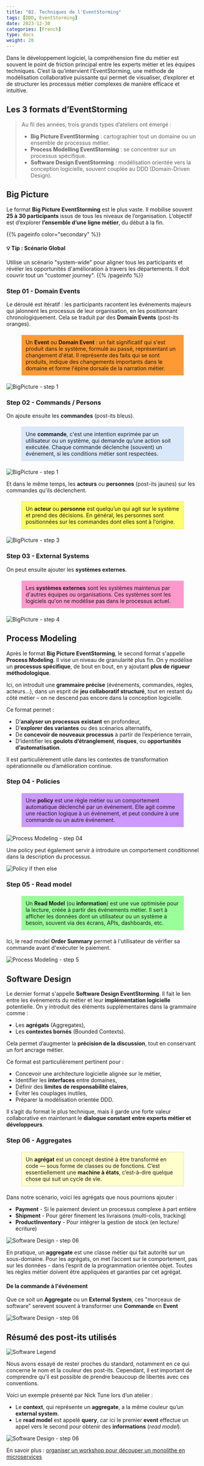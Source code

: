 ```yaml
---
title: "02. Techniques de l'EventStorming"
tags: [DDD, EventStorming]
date: 2023-12-30
categories: [French]
type: docs
weight: 20
---
```



Dans le développement logiciel, la compréhension fine du métier est souvent le point de friction principal entre les experts métier et les équipes techniques. C’est là qu’intervient l’EventStorming, une méthode de modélisation collaborative puissante qui permet de visualiser, d’explorer et de structurer les processus métier complexes de manière efficace et intuitive.

## Les 3 formats d’EventStorming

> Au fil des années, trois grands types d’ateliers ont émergé :
> - **Big Picture EventStorming** : cartographier tout un domaine ou un ensemble de processus métier.
> - **Process Modelling EventStorming** : se concentrer sur un processus spécifique.
> - **Software Design EventStorming** : modélisation orientée vers la conception logicielle, souvent couplée au DDD (Domain-Driven Design).

## Big Picture

Le format **Big Picture EventStorming** est le plus vaste. Il mobilise souvent **25 à 30 participants** issus de tous les niveaux de l’organisation. L’objectif est d’explorer **l’ensemble d’une ligne métier**, du début à la fin.

{{% pageinfo color="secondary" %}}
#### 💡 Tip : Scénario Global
Utilise un scénario "system-wide" pour aligner tous les participants et révéler les opportunités d'amélioration à travers les départements. Il doit couvrir tout un "customer journey".
{{% /pageinfo %}}

### Step 01 - Domain Events

Le déroulé est itératif : les participants racontent les événements majeurs qui jalonnent les processus de leur organisation, en les positionnant chronologiquement. Cela se traduit par des **Domain Events** (post-its oranges).

<div style="background-color: #FF9933; padding: 10px; width: 80%; margin: 20px auto; border: 1px solid #ddd;">
  Un <strong>Event</strong> ou <strong>Domain Event</strong> : un fait significatif qui s'est produit dans le système, formulé au passé, représentant un changement d'état. Il représente des faits qui se sont produits, indique des changements importants dans le domaine et forme l'épine dorsale de la narration métier.
</div>

![BigPicture - step 1](./image-0.png)

### Step 02 - Commands / Persons

On ajoute ensuite les **commandes** (post-its bleus).

<div style="background-color:#DAE8FC; padding: 10px; width: 80%; margin: 20px auto; border: 1px solid #ddd;">
Une <strong>commande</strong>, c'est une intention exprimée par un utilisateur ou un système, qui demande qu’une action soit exécutée. Chaque commande déclenche (souvent) un événement, si les conditions métier sont respectées.
</div>

![BigPicture - step 1](./image-1.png)

Et dans le même temps, les **acteurs** ou **personnes** (post-its jaunes) sur les commandes qu'ils déclenchent.

<div style="background-color:#FFFF66; padding: 10px; width: 80%; margin: 20px auto; border: 1px solid #ddd;">
  Un <strong>acteur</strong> ou <strong>personne</strong> est quelqu’un qui agit sur le système et prend des décisions. En général, les personnes sont positionnées sur les commandes dont elles sont à l'origine.
</div>

![BigPicture - step 3](./image-2.png)

### Step 03 - External Systems

On peut ensuite ajouter les **systèmes externes**.

<div style="background-color:#FF99CC; padding: 10px; width: 80%; margin: 20px auto; border: 1px solid #ddd;">
  Les <strong>systèmes externes</strong> sont les systèmes maintenus par d'autres équipes ou organisations. Ces systèmes sont les logiciels qu'on ne modélise pas dans le processus actuel.
</div>

![BigPicture - step 4](./image-3.png)

## Process Modeling

Après le format **Big Picture EventStorming**, le second format s'appelle **Process Modeling**. Il vise un niveau de granularité plus fin. On y modélise un **processus spécifique**, de bout en bout, en y ajoutant **plus de rigueur méthodologique**.

Ici, on introduit une **grammaire précise** (événements, commandes, règles, acteurs…), dans un esprit de **jeu collaboratif structuré**, tout en restant du côté métier – on ne descend pas encore dans la conception logicielle.

Ce format permet :

- D’**analyser un processus existant** en profondeur,
- D’**explorer des variantes** ou des scénarios alternatifs,
- De **concevoir de nouveaux processus** à partir de l’expérience terrain,
- D’identifier les **goulots d’étranglement**, **risques**, ou **opportunités d’automatisation**.

Il est particulièrement utile dans les contextes de transformation opérationnelle ou d’amélioration continue.

### Step 04 - Policies

<div style="background-color:#CC99FF; padding: 10px; width: 80%; margin: 20px auto; border: 1px solid #ddd;">
  Une <strong>policy</strong> est une règle métier ou un comportement automatique déclenché par un événement. Elle agit comme une réaction logique à un événement, et peut conduire à une commande ou un autre événement.
</div>

![Process Modeling - step 04](./image-6.png)

Une policy peut également servir à introduire un comportement conditionnel dans la description du processus.

![Policy if then else](./image-10.png)

### Step 05 - Read model

<div style="background-color:#99FF99; padding: 10px; width: 80%; margin: 20px auto; border: 1px solid #ddd;">
  Un <strong>Read Model</strong> (ou <strong>information</strong>) est une vue optimisée pour la lecture, créée à partir des événements métier. Il sert à afficher les données dont un utilisateur ou un système a besoin, souvent via des écrans, APIs, dashboards, etc.
</div>

Ici, le read model **Order Summary** permet à l'utilisateur de vérifier sa commande avant d'exécuter le paiement.

![Process Modeling - step 5](./image-8.png)

## Software Design

Le dernier format s'appelle **Software Design EventStorming**. Il fait le lien entre les événements du métier et leur **implémentation logicielle** potentielle. On y introduit des éléments supplémentaires dans la grammaire comme :

- Les **agrégats** (Aggregates),
- Les **contextes bornés** (Bounded Contexts).

Cela permet d’augmenter la **précision de la discussion**, tout en conservant un fort ancrage métier.

Ce format est particulièrement pertinent pour :

- Concevoir une architecture logicielle alignée sur le métier,
- Identifier les **interfaces** entre domaines,
- Définir des **limites de responsabilité claires**,
- Éviter les couplages inutiles,
- Préparer la modélisation orientée DDD.

Il s’agit du format le plus technique, mais il garde une forte valeur collaborative en maintenant le **dialogue constant entre experts métier et développeurs**.

### Step 06 - Aggregates

<div style="background-color:#FFFFCC; padding: 10px; width: 80%; margin: 20px auto; border: 1px solid #ddd;">
  Un <strong>agrégat</strong> est un concept destiné à être transformé en code — sous forme de classes ou de fonctions. C’est essentiellement une <strong>machine à états</strong>, c’est-à-dire quelque chose qui suit un cycle de vie.
</div>

Dans notre scénario, voici les agrégats que nous pourrions ajouter :
- **Payment** - Si le paiement devient un processus complexe à part entière
- **Shipment** - Pour gérer finement les livraisons (multi-colis, tracking)
- **ProductInventory** - Pour intégrer la gestion de stock (en lecture/écriture)

![Software Design - step 06](./image-9.png)

En pratique, un **aggregate** est une classe métier qui fait autorité sur un sous-domaine.
Pour les agrégats, on met l’accent sur le comportement, pas sur les données - dans l’esprit de la programmation orientée objet. Toutes les règles métier doivent être appliquées et garanties par cet agrégat.

#### De la commande à l'événement

Que ce soit un **Aggregate** ou un **External System**, ces "morceaux de software" serevent souvent à transformer une **Commande** en **Event**

![Software Design - step 06](./image-11.png)

## Résumé des post-its utilisés

![Software Legend](./legende.png)

Nous avons essayé de rester proches du standard, notamment en ce qui concerne le nom et la couleur des post-its. Cependant, il est important de comprendre qu'il est possible de prendre beaucoup de libertés avec ces conventions.

Voici un exemple présenté par Nick Tune lors d’un atelier :
- Le **context**, qui représente un **aggregate**, a la même couleur qu’un **external system**.
- Le **read model** est appelé **query**, car ici le premier **event** effectue un appel vers le second pour obtenir des **informations** (*read model*).

![Software Design - step 06](./image-12.png)

En savoir plus : [organiser un workshop pour découper un monolithe en microservices](../03-monolith/)
